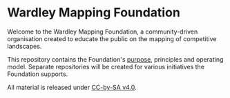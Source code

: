 # Wardley Mapping Foundation
Welcome to the Wardley Mapping Foundation, a community-driven organisation created to educate the public on the mapping of competitive landscapes.

This repository contains the Foundation's [purpose](Purpose.md), principles and operating model.  Separate repositories will be created for various initiatives the Foundation supports.

All material is released under [CC-by-SA v4.0](https://creativecommons.org/licenses/by-sa/4.0/).
